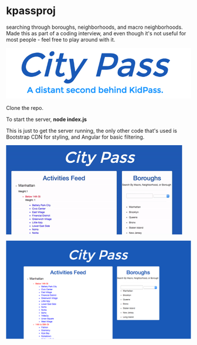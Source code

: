 # kpassproj
searching through boroughs, neighborhoods, and macro neighborhoods. Made this as part of a coding interview, and even though it's not useful for most people - feel free to play around with it.

![Alt Text](https://github.com/adgreen93/kpassproj/raw/master/public/img/3.png)

Clone the repo.

To start the server, **node index.js**

This is just to get the server running, the only other code that's used is Bootstrap CDN for styling, and Angular for basic filtering.

![Alt Text](https://github.com/adgreen93/kpassproj/raw/master/public/img/2.gif)

![Alt Text](https://github.com/adgreen93/kpassproj/raw/master/public/img/1.png)



